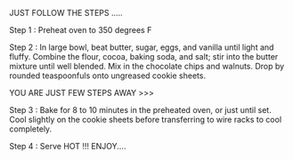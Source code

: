 JUST FOLLOW THE STEPS .....

Step 1 : Preheat oven to 350 degrees F 

Step 2 : In large bowl, beat butter, sugar, eggs, and vanilla until light and fluffy. Combine the flour, cocoa, baking soda, and salt; stir into the butter mixture until well blended. Mix in the chocolate chips and walnuts. Drop by rounded teaspoonfuls onto ungreased cookie sheets.

YOU ARE JUST FEW STEPS AWAY  >>>

Step 3 : Bake for 8 to 10 minutes in the preheated oven, or just until set. Cool slightly on the cookie sheets before transferring to wire racks to cool completely.

Step 4 : Serve HOT !!! ENJOY....
